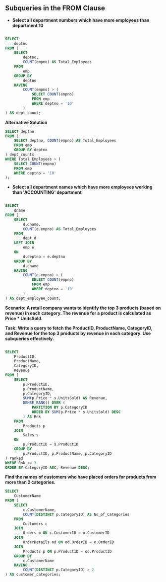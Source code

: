 ## Subqueries in the FROM Clause

- **Select all department numbers which have more employees than department 10**
```sql

SELECT 
    deptno
FROM (
    SELECT 
        deptno,
        COUNT(empno) AS Total_Employees
    FROM 
        emp
    GROUP BY 
        deptno
    HAVING 
        COUNT(empno) > (
            SELECT COUNT(empno) 
            FROM emp 
            WHERE deptno = '10'
        )
) AS dept_count;

```
**Alternative Solution**

```sql
SELECT deptno
FROM (
    SELECT deptno, COUNT(empno) AS Total_Employees
    FROM emp
    GROUP BY deptno
) dept_counts
WHERE Total_Employees > (
    SELECT COUNT(empno)
    FROM emp
    WHERE deptno = '10'
);

```

 - **Select all department names which have more employees working than 'ACCOUNTING' department**
```sql

SELECT 
    dname
FROM (
    SELECT 
        d.dname,
        COUNT(e.empno) AS Total_Employees
    FROM 
        dept d 
    LEFT JOIN 
        emp e 
    ON 
        d.deptno = e.deptno
    GROUP BY 
        d.dname
    HAVING 
        COUNT(e.empno) > (
            SELECT COUNT(empno) 
            FROM emp 
            WHERE deptno = '10'
        )
) AS dept_employee_count;

```

**Scenario:**
**A retail company wants to identify the top 3 products (based on revenue) in each category. The revenue for a product is calculated as Price * UnitsSold.**

**Task:**
**Write a query to fetch the ProductID, ProductName, CategoryID, and Revenue for the top 3 products by revenue in each category. Use subqueries effectively.**

```sql

SELECT 
    ProductID, 
    ProductName, 
    CategoryID, 
    Revenue
FROM (
    SELECT 
        p.ProductID,
        p.ProductName,
        p.CategoryID,
        SUM(p.Price * s.UnitsSold) AS Revenue,
        DENSE_RANK() OVER (
            PARTITION BY p.CategoryID 
            ORDER BY SUM(p.Price * s.UnitsSold) DESC
        ) AS Rnk
    FROM 
        Products p
    JOIN 
        Sales s
    ON 
        p.ProductID = s.ProductID
    GROUP BY 
        p.ProductID, p.ProductName, p.CategoryID
) ranked
WHERE Rnk <= 3
ORDER BY CategoryID ASC, Revenue DESC;

```

**Find the names of customers who have placed orders for products from more than 2 categories.**

```sql
SELECT 
    CustomerName 
FROM (
    SELECT 
        c.CustomerName,
        COUNT(DISTINCT p.CategoryID) AS No_of_Categories 
    FROM 
        Customers c 
    JOIN 
        Orders o ON c.CustomerID = o.CustomerID 
    JOIN 
        OrderDetails od ON od.OrderID = o.OrderID 
    JOIN 
        Products p ON p.ProductID = od.ProductID
    GROUP BY 
        c.CustomerName
    HAVING 
        COUNT(DISTINCT p.CategoryID) > 2
) AS customer_categories;

```


